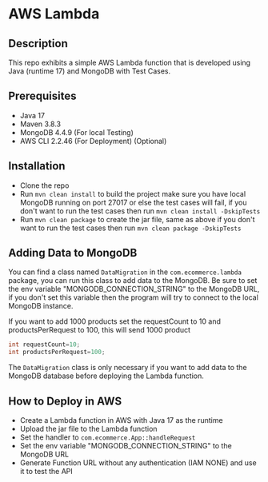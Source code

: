 # AWS Lambda

## Description

This repo exhibits a simple AWS Lambda function that is developed using Java (runtime 17) and MongoDB with Test Cases.

## Prerequisites

* Java 17
* Maven 3.8.3
* MongoDB 4.4.9 (For local Testing)
* AWS CLI 2.2.46 (For Deployment) (Optional)

## Installation

* Clone the repo
* Run `mvn clean install` to build the project make sure you have local MongoDB running on port 27017 or else the test
  cases will fail, if you don't want to run the
  test cases then run `mvn clean install -DskipTests`
* Run `mvn clean package` to create the jar file, same as above if you don't want to run the test cases then run `mvn
  clean package -DskipTests`

## Adding Data to MongoDB

You can find a class named `DataMigration` in the `com.ecommerce.lambda` package, you can run this class to add data to
the MongoDB. Be sure to set the env variable "MONGODB_CONNECTION_STRING" to the MongoDB URL, if you don't set this
variable then the program will try to connect to the local MongoDB instance.

If you want to add 1000 products set the requestCount to 10 and productsPerRequest to 100, this will send 1000 product

```java
int requestCount=10;
int productsPerRequest=100;
```

The `DataMigration` class is only necessary if you want to add data to the MongoDB database before deploying the Lambda
function.

## How to Deploy in AWS

* Create a Lambda function in AWS with Java 17 as the runtime
* Upload the jar file to the Lambda function
* Set the handler to `com.ecommerce.App::handleRequest`
* Set the env variable "MONGODB_CONNECTION_STRING" to the MongoDB URL
* Generate Function URL without any authentication (IAM NONE) and use it to test the API